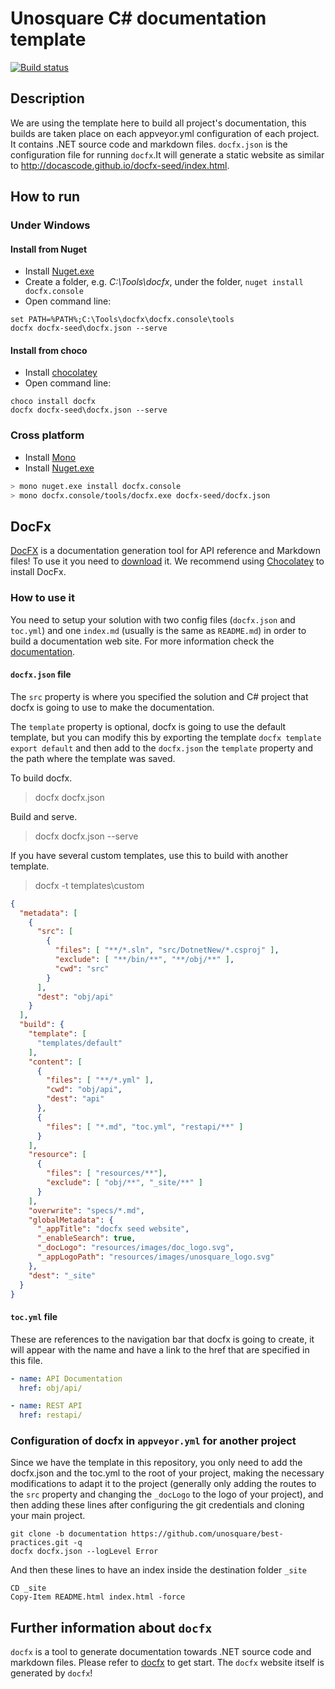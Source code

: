 # Unosquare C# documentation template
[![Build status](https://ci.appveyor.com/api/projects/status/psjd5g56kr0vayiw?svg=true)](https://ci.appveyor.com/project/qinezh/docfx-seed)

## Description
We are using the template here to build all project's documentation, this builds are taken place on each appveyor.yml configuration of each project. It contains .NET source code and markdown files. `docfx.json` is the configuration file for running `docfx`.It will generate a static website as similar to http://docascode.github.io/docfx-seed/index.html.

## How to run
### Under Windows
#### Install from Nuget
* Install [Nuget.exe](https://dist.nuget.org/index.html)
* Create a folder, e.g. *C:\Tools\docfx*, under the folder, `nuget install docfx.console`
* Open command line: 
```batch
set PATH=%PATH%;C:\Tools\docfx\docfx.console\tools
docfx docfx-seed\docfx.json --serve
```
#### Install from choco
* Install [chocolatey](https://chocolatey.org/install)
* Open command line:
```batch
choco install docfx
docfx docfx-seed\docfx.json --serve
```

### Cross platform
* Install [Mono](http://www.mono-project.com/download/#download-lin)
* Install [Nuget.exe](https://dist.nuget.org/index.html)
```sh
> mono nuget.exe install docfx.console
> mono docfx.console/tools/docfx.exe docfx-seed/docfx.json
```

## DocFx

[DocFX](https://dotnet.github.io/docfx/) is a documentation generation tool for API reference and Markdown files! To use it you need to [download](https://github.com/dotnet/docfx/releases) it. We recommend using [Chocolatey](https://chocolatey.org) to install DocFx.

### How to use it

You need to setup your solution with two config files (`docfx.json` and `toc.yml`) and one `index.md` (usually is the same as `README.md`) in order to build a documentation web site. For more information check the [documentation](https://dotnet.github.io/docfx/spec/docfx_flavored_markdown.html?tabs=tabid-1%2Ctabid-a).

#### `docfx.json` file

The `src` property is where you specified the solution and C# project that docfx is going to use to make the documentation.

The `template` property is optional, docfx is going to use the default template, but you can modify this by exporting the template `docfx template export default` and then add to the `docfx.json` the `template` property and the path where the template was saved.

To build docfx.
> docfx docfx.json

Build and serve.
> docfx docfx.json --serve

If you have several custom templates, use this to build with another template.
> docfx -t templates\custom

```json
{
  "metadata": [
    {
      "src": [
        {  
          "files": [ "**/*.sln", "src/DotnetNew/*.csproj" ],
          "exclude": [ "**/bin/**", "**/obj/**" ],
          "cwd": "src"
        }
      ],
      "dest": "obj/api"
    }
  ],
  "build": {
    "template": [
      "templates/default"
    ],
    "content": [
      {
        "files": [ "**/*.yml" ],
        "cwd": "obj/api",
        "dest": "api"
      },
      {
        "files": [ "*.md", "toc.yml", "restapi/**" ]
      }
    ],
    "resource": [
      {
        "files": [ "resources/**"],
        "exclude": [ "obj/**", "_site/**" ]
      }
    ],
    "overwrite": "specs/*.md",
    "globalMetadata": {
      "_appTitle": "docfx seed website",
      "_enableSearch": true,
      "_docLogo": "resources/images/doc_logo.svg",
      "_appLogoPath": "resources/images/unosquare_logo.svg"
    },
    "dest": "_site"
  }
}

```

#### `toc.yml` file

These are references to the navigation bar that docfx is going to create, it will appear with the name and have a link to the href that are specified in this file.

```yml
- name: API Documentation
  href: obj/api/

- name: REST API
  href: restapi/
```

### Configuration of docfx in `appveyor.yml` for another project

Since we have the template in this repository, you only need to add the docfx.json and the toc.yml to the root of your project, making the necessary modifications to adapt it to the project (generally only adding the routes to the `src` property and changing the `_docLogo` to the logo of your project), and then adding these lines after configuring the git credentials and cloning your main project.

````
git clone -b documentation https://github.com/unosquare/best-practices.git -q
docfx docfx.json --logLevel Error
````

And then these lines to have an index inside the destination folder `_site`

````
CD _site
Copy-Item README.html index.html -force
````

## Further information about `docfx`
`docfx` is a tool to generate documentation towards .NET source code and markdown files. Please refer to [docfx](http://dotnet.github.io/docfx/tutorial/docfx_getting_started.html) to get start. The `docfx` website itself is generated by `docfx`!
